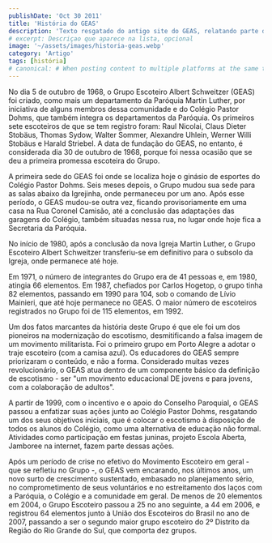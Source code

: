 ```yaml
---
publishDate: 'Oct 30 2011'
title: 'História do GEAS'
description: 'Texto resgatado do antigo site do GEAS, relatando parte da história do Grupo, até meados de 2012.'
# excerpt: Descriçao que aparece na lista, opcional
image: '~/assets/images/historia-geas.webp'
category: 'Artigo'
tags: [história]
# canonical: # When posting content to multiple platforms at the same time (such as this website and Medium) and want to specify the ultimate authority. Remove it to automatically generate canonical
---
```


No dia 5 de outubro de 1968, o Grupo Escoteiro Albert Schweitzer (GEAS) foi criado, como mais um departamento da Paróquia Martin Luther, por iniciativa de alguns membros dessa comunidade e do Colégio Pastor Dohms, que também integra os departamentos da Paróquia. Os primeiros sete escoteiros de que se tem registro foram: Raul Nicolai, Claus Dieter Stobäus, Thomas Sydow, Walter Sommer, Alexandre Uhlein, Werner Willi Stobäus e Harald Striebel. A data de fundação do GEAS, no entanto, é considerada dia 30 de outubro de 1968, porque foi nessa ocasião que se deu a primeira promessa escoteira do Grupo.

A primeira sede do GEAS foi onde se localiza hoje o ginásio de esportes do Colégio Pastor Dohms. Seis meses depois, o Grupo mudou sua sede para as salas abaixo da Igrejinha, onde permaneceu por um ano. Após esse período, o GEAS mudou-se outra vez, ficando provisoriamente em uma casa na Rua Coronel Camisão, até a conclusão das adaptações das garagens do Colégio, também situadas nessa rua, no lugar onde hoje fica a Secretaria da Paróquia.

No início de 1980, após a conclusão da nova Igreja Martin Luther, o Grupo Escoteiro Albert Schweitzer transferiu-se em definitivo para o subsolo da Igreja, onde permanece até hoje.

Em 1971, o número de integrantes do Grupo era de 41 pessoas e, em 1980, atingia 66 elementos. Em 1987, chefiados por Carlos Hogetop, o grupo tinha 82 elementos, passando em 1990 para 104, sob o comando de Lívio Mainieri, que até hoje permanece no GEAS. O maior número de escoteiros registrados no Grupo foi de 115 elementos, em 1992.

Um dos fatos marcantes da história deste Grupo é que ele foi um dos pioneiros na modernização do escotismo, desmitificando a falsa imagem de um movimento militarista. Foi o primeiro grupo em Porto Alegre a adotar o traje escoteiro (com a camisa azul). Os educadores do GEAS sempre priorizaram o conteúdo, e não a forma. Considerado muitas vezes revolucionário, o GEAS atua dentro de um componente básico da definição de escotismo - ser "um movimento educacional DE jovens e para jovens, com a colaboração de adultos".

A partir de 1999, com o incentivo e o apoio do Conselho Paroquial, o GEAS passou a enfatizar suas ações junto ao Colégio Pastor Dohms, resgatando um dos seus objetivos iniciais, que é colocar o escotismo à disposição de todos os alunos do Colégio, como uma alternativa de educação não formal. Atividades como participação em festas juninas, projeto Escola Aberta, Jamboree na internet, fazem parte dessas ações.

Após um período de crise no efetivo do Movimento Escoteiro em geral - que se refletiu no Grupo -, o GEAS vem encarando, nos últimos anos, um novo surto de crescimento sustentado, embasado no planejamento sério, no comprometimento de seus voluntários e no estreitamento dos laços com a Paróquia, o Colégio e a comunidade em geral. De menos de 20 elementos em 2004, o Grupo Escoteiro passou a 25 no ano seguinte, a 44 em 2006, e registrou 64 elementos junto à União dos Escoteiros do Brasil no ano de 2007, passando a ser o segundo maior grupo escoteiro do 2º Distrito da Região do Rio Grande do Sul, que comporta dez grupos.
